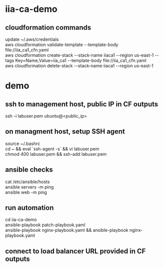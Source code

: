 # iia-ca-demo

## cloudformation commands
update ~/.aws/credentials\
aws cloudformation validate-template --template-body file://iia_ca1_cfn.yaml\
aws cloudformation create-stack --stack-name iiaca1 --region us-east-1 --tags Key=Name,Value=iia_ca1 --template-body file://iia_ca1_cfn.yaml\
aws cloudformation delete-stack --stack-name iiaca1 --region us-east-1

# demo
## ssh to management host, public IP in CF outputs
ssh -i labuser.pem ubuntu@<public_ip>

## on managment host, setup SSH agent
source ~/.bashrc\
cd ~ && eval \`ssh-agent -s\` && vi labuser.pem\
chmod 400 labuser.pem && ssh-add labuser.pem

## ansible checks
cat /etc/ansible/hosts\
ansible servers -m ping\
ansible web -m ping

## run automation
cd iia-ca-demo\
ansible-playbook patch-playbook.yaml\
ansible-playbook nginx-playbook.yaml && ansible-playbook nginx-playbook.yaml

## connect to load balancer URL provided in CF outputs
